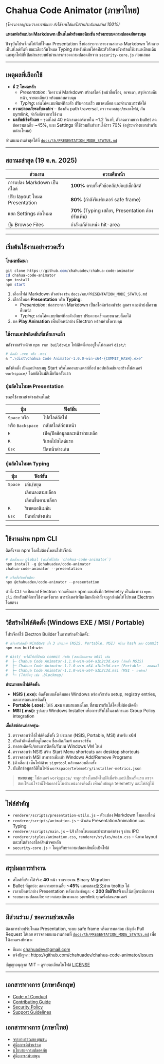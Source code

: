 # Chahua Code Animator (ภาษาไทย)
*(โครงการอยู่ระหว่างการพัฒนา ยังใช้งานได้แต่ไม่รับประกันผลลัพธ์ 100%)*

**แพลตฟอร์มแปลง Markdown เป็นสไลด์พร้อมแอนิเมชัน พร้อมระบบความปลอดภัยครบชุด**

ปัจจุบันโปรเจ็กต์โฟกัสที่โหมด Presentation ซึ่งย่อสาระจากรายงานสถานะ Markdown ให้กลายเป็นสไลด์ทันที ขณะเดียวกันโหมด Typing สำหรับพิมพ์โค้ดทีละตัวอักษรยังพร้อมใช้งานเหมือนเดิม และทุกไฟล์ที่เปิดผ่านระบบยังผ่านการกรองความปลอดภัยจาก `security-core.js` ก่อนเสมอ

---

## เหตุผลที่เลือกใช้

- **มี 2 โหมดหลัก**
  - *Presentation*: วิเคราะห์ Markdown  สร้างสไลด์ (หน้าชื่อเรื่อง, อเจนดา, สรุปความคืบหน้า, รายละเอียด) พร้อมแถบควบคุม
  - *Typing*: เล่นโค้ดแบบพิมพ์ทีละตัว ปรับความเร็ว ขนาดบล็อก และจำนวนบรรทัดได้
- **ความปลอดภัยระดับองค์กร** – ป้องกัน path traversal, ตรวจนามสกุล/ขนาดไฟล์, กัน symlink, จำกัดอัตราการใช้งาน
- **ผลลัพธ์เชิงตัวเลข** – ชุดสไลด์ 40 หน้าเรนเดอร์ภายใน ~1.2 วินาที, ตัวลดความยาว bullet ลดข้อความเฉลี่ย ~45%, แผง Settings ที่ใช้ร่วมกันทำงานได้ราว 70% (อยู่ระหว่างแยกสำหรับแต่ละโหมด)

อ่านแผนงานล่าสุดได้ที่ [`docs/th/PRESENTATION_MODE_STATUS.md`](docs/th/PRESENTATION_MODE_STATUS.md)

---

## สถานะล่าสุด (19 ต.ค. 2025)

| ส่วนงาน | ความคืบหน้า |
| --- | --- |
| การแปลง Markdown เป็นสไลด์ | **100%** ครบทั้งหัวข้อหลัก/ย่อย/เช็กลิสต์ |
| ปรับ layout โหมด Presentation | **80%** (กำลังรีแฟกเตอร์ safe frame) |
| แยก Settings ต่อโหมด | **70%** (Typing เสถียร, Presentation ต้องปรับเพิ่ม) |
| ปุ่ม Browse Files | กำลังแก้ตำแหน่ง hit-area |

---

## เริ่มต้นใช้งานอย่างรวดเร็ว

### โหมดพัฒนา

```powershell
git clone https://github.com/chahuadev/chahua-code-animator
cd chahua-code-animator
npm install
npm start
```

1. เลือกไฟล์ Markdown ตัวอย่าง เช่น `docs/en/PRESENTATION_MODE_STATUS.md`
2. เลือกโหมด **Presentation** หรือ **Typing**:
   - *Presentation*: ย่อสาระจาก Markdown เป็นสไลด์พร้อมหัวข้อ ลูกศร และตัวบ่งชี้ความคืบหน้า
   - *Typing*: เล่นโค้ดแบบพิมพ์ทีละตัวอักษร ปรับความเร็วและขนาดบล็อกได้
3. กด **Play Animation** เพื่อเปิดหน้าต่าง Electron พร้อมคำสั่งควบคุม

### ใช้งานแอปพลิเคชันที่แพ็กเกจแล้ว

หลังจากสร้างด้วย `npm run build:win` ไฟล์ติดตั้งจะอยู่ในโฟลเดอร์ `dist/`:

```powershell
# ติดตั้ง .exe หรือ .msi
& ".\dist\Chahua Code Animator-1.0.0-win-x64-{COMMIT_HASH}.exe"
```

หลังติดตั้ง เปิดแอปจากเมนู Start หรือไอคอนบนเดสก์ท็อป แอปพลิเคชันจะสร้างโฟลเดอร์ `workspace/` โดยอัตโนมัติเมื่อรันครั้งแรก

### ปุ่มลัดในโหมด Presentation

ขณะใช้งานหน้าต่างเล่นสไลด์:

| ปุ่ม | ฟังก์ชัน |
| --- | --- |
| <kbd>Space</kbd> หรือ <kbd></kbd> | ไปสไลด์ถัดไป |
| <kbd></kbd> หรือ <kbd>Backspace</kbd> | กลับสไลด์ก่อนหน้า |
| <kbd>H</kbd> | เปิด/ปิดข้อมูลและหน้าช่วยเหลือ |
| <kbd>R</kbd> | รีเซตไปสไลด์แรก |
| <kbd>Esc</kbd> | ปิดหน้าต่างเล่น |

### ปุ่มลัดในโหมด Typing

| ปุ่ม | ฟังก์ชัน |
| --- | --- |
| <kbd>Space</kbd> | เล่น/หยุด |
| <kbd></kbd> | เลื่อนลงตามบล็อก |
| <kbd></kbd> | เลื่อนขึ้นตามบล็อก |
| <kbd>R</kbd> | รีเซตแอนิเมชัน |
| <kbd>Esc</kbd> | ปิดหน้าต่างเล่น |

---

## ใช้งานผ่าน npm CLI

ติดตั้งจาก npm โดยไม่ต้องโคลนโปรเจ็กต์:

```powershell
# ติดตั้งแบบ global (คำสั่งที่ได้คือ `chahua-code-animator`)
npm install -g @chahuadev/code-animator
chahua-code-animator --presentation

# หรือสั่งรันครั้งเดียว
npx @chahuadev/code-animator --presentation
```

คำสั่ง CLI จะเปิดแอป Electron จากแพ็กเกจ npm และบันทึก telemetry เป็นช่องทาง `npm-cli` สำหรับสถิติการใช้งานครั้งแรก พารามิเตอร์เพิ่มเติมหลังคำสั่งจะถูกส่งต่อให้โปรเซส Electron โดยตรง

---

## วิธีสร้างไฟล์ติดตั้ง (Windows EXE / MSI / Portable)

โปรเจ็กต์ใช้ Electron Builder ในการสร้างตัวติดตั้ง:

```powershell
# สร้างตัวติดตั้ง Windows ทั้ง 3 ประเภท (NSIS, Portable, MSI) พร้อม hash ของ commit
npm run build:win

# dist/ จะได้ไฟล์ที่มีรหัส commit กำกับ (สถาปัตยกรรม x64) เช่น
#  ├─ Chahua Code Animator-1.1.0-win-x64-a1b2c3d.exe (ติดตั้ง NSIS)
#  ├─ Chahua Code Animator-1.1.0-win-x64-a1b2c3d.exe (Portable - สแตนด์โลน)
#  ├─ Chahua Code Animator-1.1.0-win-x64-a1b2c3d.msi (MSI - องค์กร)
#  └─ (ไฟล์อื่นๆ เช่น .blockmap)
```

**ประเภทของไฟล์ติดตั้ง:**
- **NSIS (.exe):** ติดตั้งแบบดั้งเดิมของ Windows พร้อมวิซาร์ด setup, registry entries, และการถอนการติดตั้ง
- **Portable (.exe):** ไฟล์ .exe แบบสแตนด์โลน ที่สามารถรันได้โดยไม่ต้องติดตั้ง
- **MSI (.msi):** รูปแบบ Windows Installer เพื่อการปรับใช้ในองค์กรและ Group Policy integration

**เช็กลิสต์ก่อนปล่อยรุ่น:**

1.  ตรวจสอบว่าได้ไฟล์ติดตั้งทั้ง 3 ประเภท (NSIS, Portable, MSI) สำหรับ x64
2.  เปิดตัวติดตั้งเพื่อดูไอคอน ชื่อผลิตภัณฑ์ และเวอร์ชัน
3.  ทดลองติดตั้ง/ถอนการติดตั้ง/รันบน Windows VM ใหม่
4.  ตรวจสอบว่า NSIS สร้าง Start Menu shortcuts และ desktop shortcuts
5.  ตรวจสอบว่า MSI สามารถเพิ่มเข้า Windows Add/Remove Programs
6.  (ตัวเลือก) เซ็นไฟล์ด้วย `signtool` แล้วทดสอบอีกครั้ง
7.  บันทึกข้อมูลสถิติในไฟล์ `workspace/telemetry/installer-metrics.json`

> **หมายเหตุ:** โฟลเดอร์ `workspace/` จะถูกสร้างโดยอัตโนมัติเมื่อรันแอปเป็นครั้งแรก ตรวจสอบให้แน่ใจว่ามีโฟลเดอร์นี้ในตำแหน่งการติดตั้ง เพื่อเก็บข้อมูล telemetry และไฟล์ผู้ใช้

---

## ไฟล์สำคัญ

- `renderer/scripts/presentation-utils.js` – ตัวแปลง Markdown  โมเดลสไลด์
- `renderer/scripts/animation.js` – ตัวเล่น PresentationAnimation และ Typing
- `renderer/scripts/main.js` – UI เลือกโหมดและประสานค่าต่าง ๆ ผ่าน IPC
- `renderer/styles/animation.css`, `renderer/styles/main.css` – นิยาม layout และสไตล์ของสไลด์/หน้าจอหลัก
- `security-core.js` – โมดูลรักษาความปลอดภัยเมื่อเปิดไฟล์

---

## สรุปผลการทำงาน

- สไลด์ที่สร้างได้จริง: **40** หน้า จากรายงาน Binary Migration
- Bullet ที่ถูกย่อ: ลดความยาวเฉลี่ย **~45%** และแสดง全文ผ่าน tooltip ได้
- เวลาเปิดหน้าต่าง Presentation หลังแปลงข้อมูล: < **200 มิลลิวินาที** บนโน้ตบุ๊กระดับกลาง
- ระบบความปลอดภัย: ตรวจสอบเส้นทางและ symlink ทุกครั้งก่อนเรนเดอร์

---

## มีส่วนร่วม / ขอความช่วยเหลือ

ต้องการช่วยปรับโหมด Presentation, ระบบ safe frame หรือการทดสอบ เชิญส่ง Pull Request ได้เลย ตรวจสอบแผนงานก่อนที่ [`docs/th/PRESENTATION_MODE_STATUS.md`](docs/th/PRESENTATION_MODE_STATUS.md) เพื่อให้งานตรงทิศทาง

- อีเมล: chahuadev@gmail.com
- แจ้งปัญหา: https://github.com/chahuadev/chahua-code-animator/issues

สัญญาอนุญาต MIT – ดูรายละเอียดในไฟล์ [LICENSE](LICENSE)

---

## เอกสารทางการ (ภาษาอังกฤษ)

- [Code of Conduct](docs/en/CODE_OF_CONDUCT.md)
- [Contributing Guide](docs/en/CONTRIBUTING.md)
- [Security Policy](docs/en/SECURITY_POLICY.md)
- [Support Guidelines](docs/en/SUPPORT.md)

## เอกสารทางการ (ภาษาไทย)

- [จรรยาบรรณของชุมชน](docs/th/CODE_OF_CONDUCT.md)
- [คู่มือการมีส่วนร่วม](docs/th/CONTRIBUTING.md)
- [นโยบายความปลอดภัย](docs/th/SECURITY_POLICY.md)
- [คู่มือการสนับสนุน](docs/th/SUPPORT.md)
